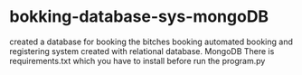 # bokking-database-sys-mongoDB
created a database for booking the bitches booking automated booking and registering system created with relational database. MongoDB
There is requirements.txt which you have to install before run the program.py
